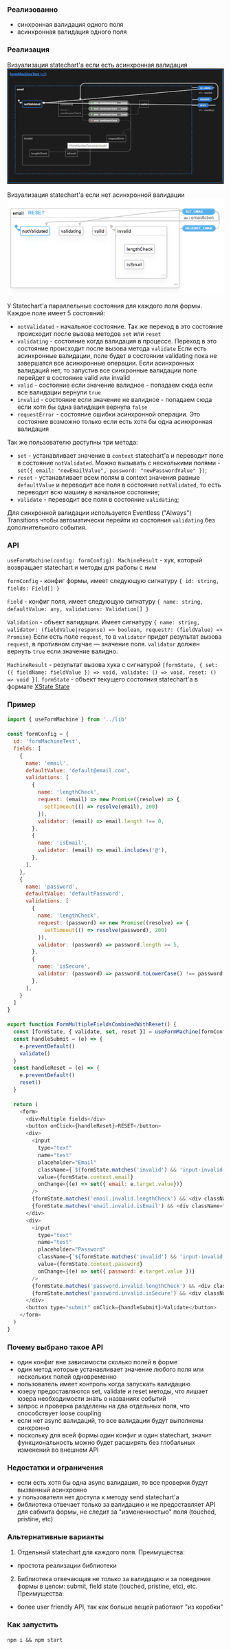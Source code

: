 ### Реализованно
- синхронная валидация одного поля
- асинхронная валидация одного поля

### Реализация
Визуализация statechart'а если есть асинхронная валидация
![async](./src/images/async.png)

Визуализация statechart'а если нет асинхронной валидации
![sync](./src/images/sync.png)

У Statechart'а параллельные состояния для каждого поля формы. Каждое поле имеет 5 состояний:
- `notValidated` - начальное состояние. Так же переход в это состояние происходит после вызова методов `set` или `reset`
- `validating` - состояние когда валидация в процессе. Переход в это состояние происходит после вызова метода `validate` 
  Если есть асинхронные валидации, поле будет в состоянии validating пока не завершатся все асинхронные операции.
  Если асинхронных валидаций нет, то запустив все синхронные валидации поле перейдет в состояние valid или invalid
- `valid` - состояние если значение валидное - попадаем сюда если все валидации вернули `true`
- `invalid` - состояние если значение не валидное - попадаем сюда если хотя бы одна валидация вернула `false`
- `requestError` - состояние ошибки асинхронной операции. Это состояние возможно только если есть хотя бы одна асинхронная валидация

Так же пользователю доступны три метода:
- `set` - устанавливает значение в `context` statechart'а и переводит поле в состояние `notValidated`. Можно вызывать с несколькими полями - `set({ email: "newEmailValue", password: "newPasswordValue" })`;
- `reset` - устанавливает всем полям в context значения равные `defaultValue` и переводит все поля в состояние `notValidated`, то есть переводит всю машину в начальное состояние;
- `validate` - переводит все поля в состояние `validating`;

Для синхронной валидации используется Eventless ("Always") Transitions чтобы автоматически перейти из состояния `validating` без дополнительного события.

### API
`useFormMachine(config: formConfig): MachineResult` - хук, который возвращает statechart и методы для работы с ним

`formConfig` - конфиг формы, имеет следующую сигнатуру
`{ id: string, fields: Field[] }`

`Field` - конфиг поля, имеет следующую сигнатуру `{ name: string, defaultValue: any, validations: Validation[] }`

`Validation` - объект валидации. Имеет сигнатуру `{ name: string,  validator: (fieldValue|response) => boolean, request?: (fieldValue) => Promise}`
Если есть поле `request`, то в `validator` придет результат вызова `request`, в противном случае — значение поля. `validator` должен вернуть `true` если значение валидно.

`MachineResult` - результат вызова хука с сигнатурой `[formState, { set: ({ fieldName: fieldValue }) => void, validate: () => void, reset: () => void }]`. `formState` - объект текущего состояния statechart'а в формате [XState State](https://xstate.js.org/docs/guides/states.html#state-definition) 

### Пример
```js
import { useFormMachine } from '../lib'

const formConfig = {
  id: 'formMachineTest',
  fields: [
    {
      name: 'email',
      defaultValue: 'default@email.com',
      validations: [
        {
          name: 'lengthCheck',
          request: (email) => new Promise((resolve) => {
            setTimeout(() => resolve(email), 200)
          }),
          validator: (email) => email.length !== 0,
        },
        {
          name: 'isEmail',
          validator: (email) => email.includes('@'),
        },
      ],
    },
    {
      name: 'password',
      defaultValue: 'defaultPassword',
      validations: [
        {
          name: 'lengthCheck',
          request: (password) => new Promise((resolve) => {
            setTimeout(() => resolve(password), 200)
          }),
          validator: (password) => password.length >= 5,
        },
        {
          name: 'isSecure',
          validator: (password) => password.toLowerCase() !== password,
        },
      ],
    }
  ]
}

export function FormMultipleFieldsCombinedWithReset() {
  const [formState, { validate, set, reset }] = useFormMachine(formConfig)
  const handleSubmit = (e) => {
    e.preventDefault()
    validate()
  }
  const handleReset = (e) => {
    e.preventDefault()
    reset()
  }

  return (
    <form>
      <div>Multiple fields</div>
      <button onClick={handleReset}>RESET</button>
      <div>
        <input
          type="text"
          name="test"
          placeholder="Email"
          className={`${formState.matches('invalid') && 'input-invalid'} ${formState.matches('valid') && 'input-valid'}`}
          value={formState.context.email}
          onChange={(e) => set({ email: e.target.value})}
        />
        {formState.matches('email.invalid.lengthCheck') && <div className="input-error">lengthCheck failed</div>}
        {formState.matches('email.invalid.isEmail') && <div className="input-error">isEmail failed</div>}
      </div>
      <div>
        <input
          type="text"
          name="test"
          placeholder="Password"
          className={`${formState.matches('invalid') && 'input-invalid'} ${formState.matches('valid') && 'input-valid'}`}
          value={formState.context.password}
          onChange={(e) => set({ password: e.target.value })}
        />
        {formState.matches('password.invalid.lengthCheck') && <div className="input-error">lengthCheck failed</div>}
        {formState.matches('password.invalid.isSecure') && <div className="input-error">isSecure failed</div>}
      </div>
      <button type="submit" onClick={handleSubmit}>Validate</button>
    </form>
  )
}
```

### Почему выбрано такое API
- один конфиг вне зависимости сколько полей в форме
- один метод которые устанавливает значение любого поля или нескольких полей одновременно
- пользователь имеет контроль когда запускать валидацию
- юзеру предоставляются set, validate и reset методы, что лишает юзера необходимости знать о названиях событий
- запрос и проверка разделены на два отдельных поля, что способствует loose coupling
- если нет async валидаций, то все валидации будут выполнены синхронно
- поскольку для всей формы один конфиг и один statechart, значит функциональность можно будет расширять без глобальных изменений во внешнем API

### Недостатки и ограничения
- если есть хотя бы одна async валидация, то все проверки будут вызванный асинхронно
- у пользователя нет доступа к методу send statechart'а
- библиотека отвечает только за валидацию и не предоставляет API для сабмита формы, не следит за "измененностью" поля (touched, pristine, etc)

### Альтернативные варианты
1) Отдельный statechart для каждого поля. Преимущества:
- простота реализации библиотеки
2) Библиотека отвечающая не только за валидацию и за поведение формы в целом: submit, field state (touched, pristine, etc), etc. Преимущества:
- более user friendly API, так как больше вещей работают "из коробки"

### Как запустить
`npm i && npm start`